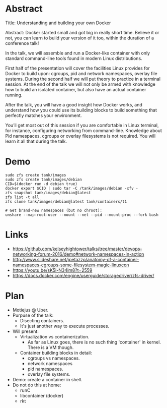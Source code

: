 Abstract
========

Title: Understanding and building your own Docker

Abstract: Docker started small and got big in really short time. Believe it or
not, you can learn to build your version of it too, within the duration of a
conference talk!

In the talk, we will assemble and run a Docker-like container with only
standard command-line tools found in modern Linux distributions.

First half of the presentation will cover the facilities Linux provides for
Docker to build upon: cgroups, pid and network namespaces, overlay file
systems. During the second half we will put theory to practice in a terminal
session. At the end of the talk we will not only be armed with knowledge how to
build an isolated container, but also have an actual container running.

After the talk, you will have a good insight how Docker works, and understand
how you could use its building blocks to build something that perfectly matches
your environment.

You’ll get most out of this session if you are comfortable in Linux terminal,
for instance, configuring networking from command-line. Knowledge about Pid
namespaces, cgroups or overlay filesystems is not required. You will learn it
all that during the talk.

Demo
====

    sudo zfs create tank/images
    sudo zfs create tank/images/debian
    CID=$(docker run -d debian true)
    docker export $CID | sudo tar -C /tank/images/debian -xfv -
    zfs snapshot tank/images/debian@latest
    zfs list -t all
    zfs clone tank/images/debian@latest tank/containers/t1

    # Get brand-new namespaces (but no chroot):
    unshare --map-root-user --mount --net --pid --mount-proc --fork bash

Links
=====

* https://github.com/kelseyhightower/talks/tree/master/devops-networking-forum-2016/demo#network-namespaces-in-action
* http://www.slideshare.net/jpetazzo/anatomy-of-a-container-namespaces-cgroups-some-filesystem-magic-linuxcon
* https://youtu.be/sK5i-N34im8?t=2559
* https://docs.docker.com/engine/userguide/storagedriver/zfs-driver/

Plan
====

* Motiejus @ Uber.
* Purpuse of the talk:
  * Disecting containers.
  * It's just another way to execute processes.
* Will present:
  * Virtualization vs containerization.
    * As far as Linux goes, there is no such thing 'container' in kernel. There
      is a VM though.
  * Container building blocks in detail:
    * cgroups vs namespaces.
    * network namespaces
    * pid namespaces.
    * overlay file systems.
* Demo: create a container in shell.
* Do not do this at home:
  * runC
  * libcontainer (docker)
  * rkt
